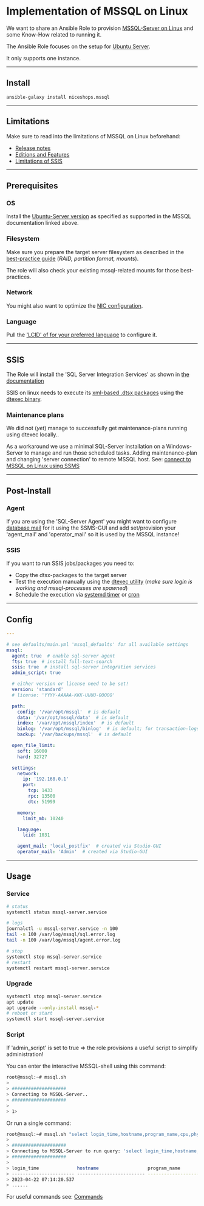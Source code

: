 # Implementation of MSSQL on Linux

We want to share an Ansible Role to provision [MSSQL-Server on Linux](https://learn.microsoft.com/en-us/sql/linux/sql-server-linux-setup) and some Know-How related to running it.

The Ansible Role focuses on the setup for [Ubuntu Server](https://learn.microsoft.com/en-us/sql/linux/quickstart-install-connect-ubuntu).

It only supports one instance.

----

## Install

```
ansible-galaxy install niceshops.mssql
```

----

## Limitations

Make sure to read into the limitations of MSSQL on Linux beforehand:

* [Release notes](https://learn.microsoft.com/en-us/sql/linux/sql-server-linux-release-notes-2022)
* [Editions and Features](https://learn.microsoft.com/en-us/sql/linux/sql-server-linux-editions-and-components-2022)
* [Limitations of SSIS](https://learn.microsoft.com/en-us/sql/linux/sql-server-linux-ssis-known-issues?view=sql-server-ver16#supported-and-unsupported-maintenance-plan-tasks)

----

## Prerequisites

### OS

Install the [Ubuntu-Server version](https://ubuntu.com/download/alternative-downloads) as specified as supported in the MSSQL documentation linked above.

### Filesystem

Make sure you prepare the target server filesystem as described in the [best-practice guide](https://learn.microsoft.com/en-us/sql/linux/sql-server-linux-performance-best-practices) (_RAID, partition format, mounts_).

The role will also check your existing mssql-related mounts for those best-practices.

### Network

You might also want to optimize the [NIC configuration](https://learn.microsoft.com/en-us/sql/linux/sql-server-linux-performance-best-practices?#network-setting-recommendations).

### Language

Pull the ['LCID' of for your preferred language](https://learn.microsoft.com/sql/relational-databases/system-catalog-views/sys-fulltext-languages-transact-sql?#values-returned-for-default-languages) to configure it.

----

## SSIS

The Role will install the 'SQL Server Integration Services' as shown in [the documentation](https://learn.microsoft.com/en-us/sql/linux/sql-server-linux-setup-ssis?tabs=ubuntu)

SSIS on linux needs to execute its [xml-based .dtsx packages](https://learn.microsoft.com/en-us/sql/integration-services/integration-services-ssis-packages) using the [dtexec binary](https://learn.microsoft.com/en-us/sql/integration-services/packages/dtexec-utility).

### Maintenance plans

We did not (_yet_) manage to successfully get maintenance-plans running using dtexec locally..

As a workaround we use a minimal SQL-Server installation on a Windows-Server to manage and run those scheduled tasks.
Adding maintenance-plan and changing 'server connection' to remote MSSQL host.
See: [connect to MSSQL on Linux using SSMS](https://learn.microsoft.com/en-us/sql/linux/sql-server-linux-manage-ssms?view=sql-server-ver16)

----

## Post-Install

### Agent

If you are using the 'SQL-Server Agent' you might want to configure [database mail](https://learn.microsoft.com/en-us/sql/relational-databases/database-mail/configure-sql-server-agent-mail-to-use-database-mail) for it using the SSMS-GUI and add set/provision your 'agent_mail' and 'operator_mail' so it is used by the MSSQL instance! 

### SSIS

If you want to run SSIS jobs/packages you need to:

* Copy the dtsx-packages to the target server
* Test the execution manually using the [dtexec utility](https://learn.microsoft.com/en-us/sql/integration-services/packages/dtexec-utility) (_make sure login is working and mssql-processes are spawned_)
* Schedule the execution via [systemd timer](https://wiki.archlinux.org/title/systemd/Timers) or [cron](https://learn.microsoft.com/en-us/sql/linux/sql-server-linux-schedule-ssis-packages)

----

## Config

```yaml
---

# see defaults/main.yml 'mssql_defaults' for all available settings
mssql:
  agent: true  # enable sql-server agent
  fts: true  # install full-text-search
  ssis: true  # install sql-server integration services
  admin_script: true

  # either version or license need to be set!
  version: 'standard'
  # license: 'YYYY-AAAAA-KKK-UUUU-OOOOO'

  path:
    config: '/var/opt/mssql'  # is default
    data: '/var/opt/mssql/data'  # is default
    index: '/var/opt/mssql/index'  # is default
    binlog: '/var/opt/mssql/binlog'  # is default; for transaction-logs
    backup: '/var/backups/mssql'  # is default

  open_file_limit:
    soft: 16000
    hard: 32727

  settings:
    network:
      ip: '192.168.0.1'
      port:
        tcp: 1433
        rpc: 13500
        dtc: 51999

    memory:
      limit_mb: 10240

    language:
      lcid: 1031

    agent_mail: 'local_postfix'  # created via Studio-GUI
    operator_mail: 'Admin'  # created via Studio-GUI
```

----

## Usage

### Service

```bash
# status
systemctl status mssql-server.service

# logs
journalctl -u mssql-server.service -n 100
tail -n 100 /var/log/mssql/sql.error.log
tail -n 100 /var/log/mssql/agent.error.log

# stop
systemctl stop mssql-server.service
# restart
systemctl restart mssql-server.service
```

### Upgrade

```bash
systemctl stop mssql-server.service
apt update
apt upgrade --only-install mssql-*
# reboot or start
systemctl start mssql-server.service
```

### Script

If 'admin_script' is set to true => the role provisions a useful script to simplify administration!

You can enter the interactive MSSQL-shell using this command:

```bash
root@mssql:~# mssql.sh 
>
> ####################
> Connecting to MSSQL-Server..
> ####################
>
> 1> 
```

Or run a single command:

```bash
root@mssql:~# mssql.sh "select login_time,hostname,program_name,cpu,physical_io,status,cmd from master..sysprocesses"
>
> ####################
> Connecting to MSSQL-Server to run query: 'select login_time,hostname,program_name,cpu,physical_io,status,cmd from master..sysprocesses'
> ####################
>
> login_time              hostname                  program_name              cpu         physical_io          status                    cmd                      
> ----------------------- ------------------------- ------------------------- ----------- -------------------- ------------------------- -------------------------
> 2023-04-22 07:14:20.537                                                            5760                    0 background                XIO_RETRY_WORKER
> ......
```

For useful commands see: [Commands](https://github.com/niceshops/mssql-linux/blob/main/COMMANDS.md)
